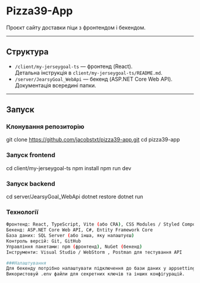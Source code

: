 # Pizza39-App

Проєкт сайту доставки піци з фронтендом і бекендом.

---

## Структура

- `/client/my-jerseygoal-ts` — фронтенд (React).  
  Детальна інструкція в `client/my-jerseygoal-ts/README.md`.
- `/server/JearsyGoal_WebApi` — бекенд (ASP.NET Core Web API).  
  Документація всередині папки.

---

## Запуск

### Клонування репозиторію
git clone https://github.com/jacobstxt/pizza39-app.git
cd pizza39-app

### Запуск frontend
cd client/my-jerseygoal-ts
npm install
npm run dev

### Запуск backend
cd server/JearsyGoal_WebApi
dotnet restore
dotnet run

### Технології
```bash
Фронтенд: React, TypeScript, Vite (або CRA), CSS Modules / Styled Components
Бекенд: ASP.NET Core Web API, C#, Entity Framework Core
База даних: SQL Server (або інша, яку налаштуєш)
Контроль версій: Git, GitHub
Управління пакетами: npm (фронтенд), NuGet (бекенд)
Інструменти: Visual Studio / WebStorm , Postman для тестування API

###Налаштування
Для бекенду потрібно налаштувати підключення до бази даних у appsettings.json.
Використовуй .env файли для секретних ключів та інших конфігурацій.


